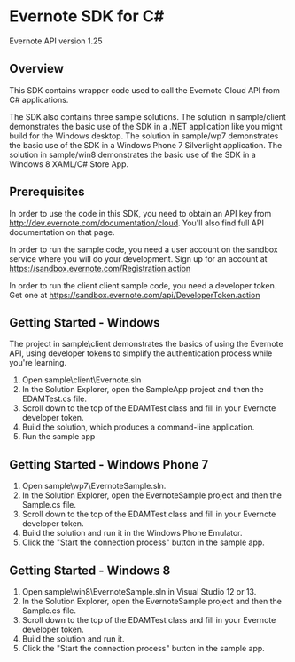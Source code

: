 Evernote SDK for C#
========================================

Evernote API version 1.25

Overview
--------
This SDK contains wrapper code used to call the Evernote Cloud API from C# applications.

The SDK also contains three sample solutions. The solution in sample/client demonstrates the basic use of the SDK in a .NET application like you might build for the Windows desktop. The solution in sample/wp7 demonstrates the basic use of the SDK in a Windows Phone 7 Silverlight application. The solution in sample/win8 demonstrates the basic use of the SDK in a Windows 8 XAML/C# Store App.

Prerequisites
-------------
In order to use the code in this SDK, you need to obtain an API key from http://dev.evernote.com/documentation/cloud. You'll also find full API documentation on that page.

In order to run the sample code, you need a user account on the sandbox service where you will do your development. Sign up for an account at https://sandbox.evernote.com/Registration.action 

In order to run the client client sample code, you need a developer token. Get one at https://sandbox.evernote.com/api/DeveloperToken.action

Getting Started - Windows
-------------------------
The project in sample\client demonstrates the basics of using the Evernote API, using developer tokens to simplify the authentication process while you're learning. 

1. Open sample\client\Evernote.sln
2. In the Solution Explorer, open the SampleApp project and then the EDAMTest.cs file.
3. Scroll down to the top of the EDAMTest class and fill in your Evernote developer token.
4. Build the solution, which produces a command-line application.
5. Run the sample app

Getting Started - Windows Phone 7
---------------------------------
1. Open sample\wp7\EvernoteSample.sln. 
2. In the Solution Explorer, open the EvernoteSample project and then the Sample.cs file.
3. Scroll down to the top of the EDAMTest class and fill in your Evernote developer token.
4. Build the solution and run it in the Windows Phone Emulator.
5. Click the "Start the connection process" button in the sample app.


Getting Started - Windows 8
---------------------------------
1. Open sample\win8\EvernoteSample.sln in Visual Studio 12 or 13.
2. In the Solution Explorer, open the EvernoteSample project and then the Sample.cs file.
3. Scroll down to the top of the EDAMTest class and fill in your Evernote developer token.
4. Build the solution and run it.
5. Click the "Start the connection process" button in the sample app.
